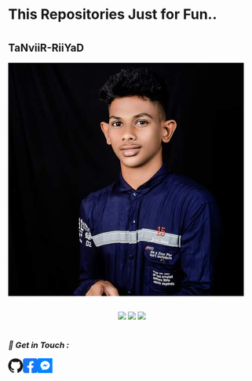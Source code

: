 
# This Repositories Just for Fun.. 
#
## TaNviiR-RiiYaD
<a><img src="https://github.com/TaNviiR-RiiYaD/something/blob/main/image/TaNviiR.jpg"  
alt="bomberthon"/></a>
##
<p align="center">
<img src="https://img.shields.io/badge/version-7.9.3-cyan">
<img src="https://img.shields.io/badge/MADE%20IN-BANGLADESH-yellow">
<img src="https://img.shields.io/badge/This%20TooLs%20Created-Just%20For%20Fun-green">
<p/>

#
<p/>
<h3><b><i>📡 Get in Touch :</i></b></h3>
<a href="https://github.com/TaNviiR-RiiYaD"><img align="left" title="Github" alt="Github" width="30px" src="image/github.png" /></a>
<a href="https://fb.com/MrTaNviiR"><img align="left" title="Facebook" alt="Facebook" width="30px" src="image/facebook.png" /></a>
<a href="https://m.me/MrTaNviiR"><img align="left" title="Messenger" alt="Messenger" width="30px" src="image/messenger.png" /></a>
<p/>
